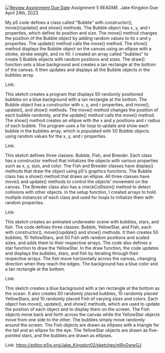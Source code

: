 [![Review Assignment Due Date](https://classroom.github.com/assets/deadline-readme-button-24ddc0f5d75046c5622901739e7c5dd533143b0c8e959d652212380cedb1ea36.svg)](https://classroom.github.com/a/pJv4oXRo)
Assignment 5 README. 
Jake Kingdon 
Due: April 24th, 2023. 

My p5 code defines a class called "Bubble" with constructor(), move()/update() and show() methods. The Bubble object has x, y, and r properties, which define its position and size. The move() method changes the position of the Bubble object by adding random values to its x and y properties. The update() method calls the move() method. The show() method displays the Bubble object on the canvas using an ellipse with a stroke, stroke weight, and no fill. I created an array called "bubbles" to create 5 Bubble objects with random positions and sizes. The draw() function sets a blue background and creates a tan rectangle at the bottom of the canvas. It then updates and displays all the Bubble objects in the bubbles array.

Link:

This sketch creates a program that displays 50 randomly positioned bubbles on a blue background with a tan rectangle at the bottom. The Bubble object has a constructor with x, y, and r properties, and move(), update(), and show() methods. The move() method changes the position of each bubble randomly, and the update() method calls the move() method. The show() method creates an ellipse with the x and y positions and r radius of each bubble. The program uses a for loop to update and show each bubble in the bubbles array, which is populated with 50 Bubble objects using random values for the x, y, and r properties.

Link:

This sketch defines three classes: Bubble, Fish, and Breeder. Each class has a constructor method that initializes the objects with various properties such as x, y, size, and color. The Fish and Breeder classes have display() methods that draw the object using p5's graphics functions. The Bubble class has a show() method that draws an ellipse. All three classes have move() and update() methods to control the objects' movement on the canvas. The Breeder class also has a checkCollision() method to detect collisions with other objects. In the setup function, I created arrays to hold multiple instances of each class and used for loops to initialize them with random properties.

Link:

This sketch creates an animated underwater scene with bubbles, stars, and fish. The code defines three classes: Bubble, YellowStar, and Fish, each with constructor(), move()/update() and show() methods. It then creates 50 bubbles, 10 YellowStars, and 50 Fish with random positions and scaled sizes, and adds them to their respective arrays. The code also defines a star function to draw the YellowStar. In the draw function, the code updates and displays the bubbles, stars, and fish by iterating through their respective arrays. The fish move horizontally across the canvas, changing direction when they reach the edges. The background has a blue color and a tan rectangle at the bottom.

Link:

This sketch creates a blue background with a tan rectangle at the bottom as the ocean. It also creates 50 randomly placed bubbles, 10 randomly placed YellowStars, and 10 randomly placed Fish of varying sizes and colors. Each object has move(), update(), and show() methods, which are used to update the position of each object and to display them on the screen. The Fish objects move back and forth across the canvas while the YellowStar objects move from one side to the other. The bubbles simply move randomly around the screen. The Fish objects are drawn as ellipses with a triangle for the tail and an ellipse for the eye. The YellowStar objects are drawn as five-pointed stars, and the bubbles are drawn as ellipses.

Link: https://editor.p5js.org/Jake_Kingdon02/sketches/nlRvGwwGJ





